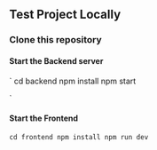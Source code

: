 ## Test Project Locally

### Clone this repository

#### Start the Backend server
`
cd backend
npm install
npm start

`
#### Start the Frontend 
`
cd frontend
npm install
npm run dev
`
